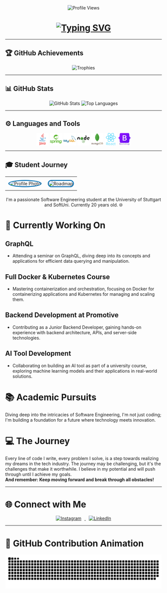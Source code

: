 <div align="center">
  <!-- Profile Views Badge -->
  <img src="https://komarev.com/ghpvc/?username=baldzhiyski&label=Profile%20Views&color=0e75b6&style=flat" alt="Profile Views" style="max-width:100%; height:auto;">

  <!-- Animated Typing SVG -->
  <h1>
    <a href="https://git.io/typing-svg">
      <img src="https://readme-typing-svg.herokuapp.com/?font=Righteous&size=35&center=true&vCenter=true&width=500&height=70&duration=4000&lines=A+Developer+from+Stuttgart;+Chase+it+till+the+end!" alt="Typing SVG" style="max-width:100%; height:auto;" />
    </a>
  </h1>
</div>

<hr>

## 🏆 GitHub Achievements
<div align="center">
  <img src="https://github-profile-trophy.vercel.app/?username=baldzhiyski&theme=nord&margin-w=15&margin-h=15&column=3&row=1&no-frame=true&no-bg=true&width=400&height=300" alt="Trophies" style="max-width:100%; height:auto;">
</div>

<hr>

## 📊 GitHub Stats
<div align="center">
  <img src="https://github-readme-stats.vercel.app/api?username=baldzhiyski&show_icons=true&theme=tokyonight&count_private=true" alt="GitHub Stats" style="max-width:100%; height:auto;">
  <img src="https://github-readme-stats.vercel.app/api/top-langs/?username=baldzhiyski&layout=compact&theme=tokyonight" alt="Top Languages" style="max-width:100%; height:auto;">
</div>

<hr>

## ⚙️ Languages and Tools
<div align="center">
  <code><img height="40" src="https://raw.githubusercontent.com/devicons/devicon/master/icons/java/java-original-wordmark.svg" alt="Java"></code>
  <code><img height="40" src="https://raw.githubusercontent.com/devicons/devicon/master/icons/spring/spring-original-wordmark.svg" alt="Spring"></code>
  <code><img height="40" src="https://raw.githubusercontent.com/devicons/devicon/master/icons/mysql/mysql-original-wordmark.svg" alt="MySQL"></code>
  <code><img height="40" src="https://raw.githubusercontent.com/devicons/devicon/master/icons/nodejs/nodejs-original-wordmark.svg" alt="Node.js"></code>
  <code><img height="40" src="https://raw.githubusercontent.com/devicons/devicon/master/icons/mongodb/mongodb-original-wordmark.svg" alt="MongoDB"></code>
  <code><img height="40" src="https://raw.githubusercontent.com/devicons/devicon/master/icons/react/react-original-wordmark.svg" alt="React"></code>
  <code><img height="40" src="https://raw.githubusercontent.com/devicons/devicon/master/icons/bootstrap/bootstrap-original-wordmark.svg" alt="Bootstrap"></code>
</div>

<hr>

## 🎓 Student Journey
<div align="center" style="margin-bottom: 20px;">
  <table>
    <tr>
      <td style="padding: 10px;">
        <!-- Profile Image -->
        <img 
          width="120" 
          height="120" 
          src="https://github.com/baldzhiyski/baldzhiyski/assets/143875511/017540a4-57c3-4b4e-a2ac-c6065898a68f" 
          alt="Profile Photo" 
          style="border-radius: 50%; border: 3px solid #0e75b6;"
        />
      </td>
      <td style="padding: 10px;">
        <!-- Roadmap Card -->
        <img 
          width="200" 
          height="200" 
          src="https://roadmap.sh/card/tall/678a62be98c00f7117cc1029?variant=light&nocache=123456789" 
          alt="Roadmap" 
          style="border-radius: 15px; border: 3px solid #0e75b6;"
        />
      </td>
    </tr>
  </table>
</div>


<p align="center">
  I'm a passionate Software Engineering student at the University of Stuttgart and SoftUni. Currently 20 years old. 🌐
</p>

# 🔭 Currently Working On

## GraphQL
- Attending a seminar on GraphQL, diving deep into its concepts and applications for efficient data querying and manipulation.

## Full Docker & Kubernetes Course
- Mastering containerization and orchestration, focusing on Docker for containerizing applications and Kubernetes for managing and scaling them.

## Backend Development at Promotive
- Contributing as a Junior Backend Developer, gaining hands-on experience with backend architecture, APIs, and server-side technologies.

## AI Tool Development
- Collaborating on building an AI tool as part of a university course, exploring machine learning models and their applications in real-world solutions.

# 📚 Academic Pursuits
Diving deep into the intricacies of Software Engineering, I'm not just coding; I'm building a foundation for a future where technology meets innovation.

# 💻 The Journey
Every line of code I write, every problem I solve, is a step towards realizing my dreams in the tech industry. The journey may be challenging, but it's the challenges that make it worthwhile. I believe in my potential and will push through until I achieve my goals.  
**And remember: Keep moving forward and break through all obstacles!**

<hr>

# 🌐 Connect with Me
<div align="center">
  <!-- Instagram -->
  <a href="https://instagram.com/baldzhiyski__" target="_blank">
    <img src="https://raw.githubusercontent.com/rahuldkjain/github-profile-readme-generator/master/src/images/icons/Social/instagram.svg" alt="Instagram" height="30" width="40" style="margin: 0 10px;">
  </a>
  <!-- LinkedIn -->
 <a href="https://www.linkedin.com/in/hristo-baldzhiyski-420b3232a/">
  <img src="https://upload.wikimedia.org/wikipedia/commons/c/ca/LinkedIn_logo_initials.png" 
       alt="LinkedIn" height="40" width="40" style="margin: 0 10px;">
</a>


</div>

<hr>

# 🐍 GitHub Contribution Animation
<div align="center">
  <picture>
    <source media="(prefers-color-scheme: dark)" srcset="https://raw.githubusercontent.com/platane/snk/output/github-contribution-grid-snake-dark.svg">
    <source media="(prefers-color-scheme: light)" srcset="https://raw.githubusercontent.com/platane/snk/output/github-contribution-grid-snake.svg">
    <img alt="GitHub Contribution Snake Animation" src="https://raw.githubusercontent.com/platane/snk/output/github-contribution-grid-snake.svg" style="max-width:100%; height:auto;">
  </picture>
</div>
